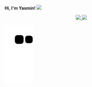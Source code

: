 **Hi, I'm Yasmin! <img src="https://raw.githubusercontent.com/jakeliny/jakeliny/master/images/cat-gif.gif" width="50">**
<div align="center">
  <a href="https://github.com/yasminzs">
  <img height="170em" src="https://github-readme-stats.vercel.app/api?username=yasminzs&show_icons=true&theme=dracula&include_all_commits=true&count_private=true"/>
  <img height="170em" src="https://github-readme-stats.vercel.app/api/top-langs/?username=yasminzs&layout=compact&langs_count=7&theme=dracula"/>
</div>

![snake gif](https://github.com/yasminzs/yasminzs/blob/output/github-contribution-grid-snake.svg)
